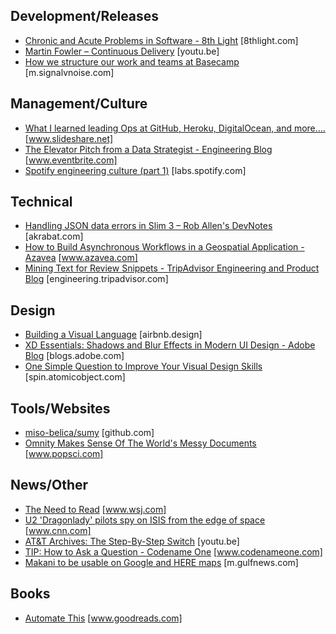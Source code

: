 
## Development/Releases
* [Chronic and Acute Problems in Software - 8th Light](https://8thlight.com/blog/kevin-buchanan/2016/10/04/chronic-and-acute-problems-in-software.html) [8thlight.com]
* [Martin Fowler – Continuous Delivery](https://youtu.be/aoMfbgF2D_4) [youtu.be]
* [How we structure our work and teams at Basecamp](https://m.signalvnoise.com/how-we-set-up-our-work-cbce3d3d9cae#.nc4ctqwxn) [m.signalvnoise.com]


## Management/Culture
* [What I learned leading Ops at GitHub, Heroku, DigitalOcean, and more.…](http://www.slideshare.net/MarkImbriaco/what-i-learned-leading-ops-at-github-heroku-digitalocean-and-more) [www.slideshare.net]
* [The Elevator Pitch from a Data Strategist - Engineering Blog](https://www.eventbrite.com/engineering/the-elevator-pitch-from-a-data-strategist/) [www.eventbrite.com]
* [Spotify engineering culture (part 1)](https://labs.spotify.com/2014/03/27/spotify-engineering-culture-part-1/) [labs.spotify.com]


## Technical
* [Handling JSON data errors in Slim 3 – Rob Allen's DevNotes](https://akrabat.com/handing-json-data-errors-in-slim-3/) [akrabat.com]
* [How to Build Asynchronous Workflows in a Geospatial Application - Azavea](https://www.azavea.com/blog/2016/10/20/how-to-build-asynchronous-workflows-geospatial-application/) [www.azavea.com]
* [Mining Text for Review Snippets - TripAdvisor Engineering and Product Blog](http://engineering.tripadvisor.com/mining-text-review-snippets/) [engineering.tripadvisor.com]


## Design
* [Building a Visual Language](http://airbnb.design/building-a-visual-language/) [airbnb.design]
* [XD Essentials: Shadows and Blur Effects in Modern UI Design - Adobe Blog](https://blogs.adobe.com/creativecloud/xd-essentials-shadows-and-blur-effects-in-modern-ui-design/) [blogs.adobe.com]
* [One Simple Question to Improve Your Visual Design Skills](https://spin.atomicobject.com/2016/10/31/visual-design-skills/) [spin.atomicobject.com]


## Tools/Websites
* [miso-belica/sumy](https://github.com/miso-belica/sumy) [github.com]
* [Omnity Makes Sense Of The World's Messy Documents](http://www.popsci.com/omnity-makes-sense-worlds-messy-documents) [www.popsci.com]


## News/Other
* [The Need to Read](http://www.wsj.com/articles/the-need-to-read-1480083086) [www.wsj.com]
* [U2 'Dragonlady' pilots spy on ISIS from the edge of space](http://www.cnn.com/2016/11/25/middleeast/u2-dragonlady-reconnaissance-plane-pleitgen/index.html) [www.cnn.com]
* [AT&T Archives: The Step-By-Step Switch](https://youtu.be/xZePwin92cI) [youtu.be]
* [TIP: How to Ask a Question - Codename One](https://www.codenameone.com/blog/tip-how-to-ask-a-question.html) [www.codenameone.com]
* [Makani to be usable on Google and HERE maps](http://m.gulfnews.com/news/uae/transport/makani-to-be-usable-on-google-and-here-maps-1.1494098) [m.gulfnews.com]


## Books
* [Automate This](https://www.goodreads.com/book/show/13542772-automate-this) [www.goodreads.com]